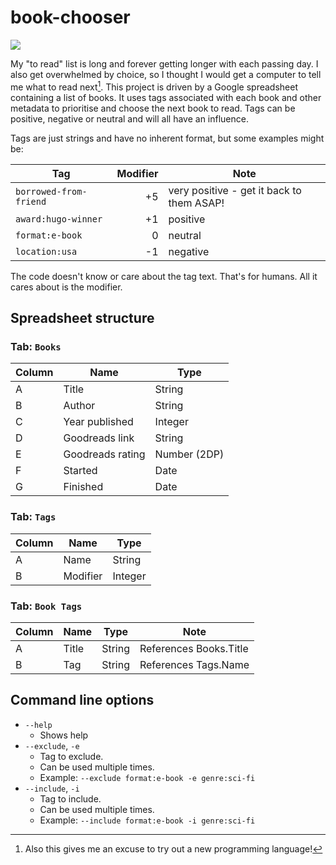 # book-chooser

![](https://media.giphy.com/media/lSseUdQmlrM8xi8dpJ/giphy.gif)

My "to read" list is long and forever getting longer with each passing day. I also get overwhelmed by choice, so I thought I would get a computer to tell me what to read next[^1]. This project is driven by a Google spreadsheet containing a list of books. It uses tags associated with each book and other metadata to prioritise and choose the next book to read. Tags can be positive, negative or neutral and will all have an influence.

Tags are just strings and have no inherent format, but some examples might be:

| Tag                    | Modifier | Note                                      |
| ---------------------- | -------: | ----------------------------------------- |
| `borrowed-from-friend` |       +5 | very positive - get it back to them ASAP! |
| `award:hugo-winner`    |       +1 | positive                                  |
| `format:e-book`        |        0 | neutral                                   |
| `location:usa`         |       -1 | negative                                  |

The code doesn't know or care about the tag text. That's for humans. All it cares about is the modifier.

[^1]: Also this gives me an excuse to try out a new programming language!

## Spreadsheet structure

### Tab: `Books`

| Column | Name             | Type         |
| ------ | ---------------- | ------------ |
| A      | Title            | String       |
| B      | Author           | String       |
| C      | Year published   | Integer      |
| D      | Goodreads link   | String       |
| E      | Goodreads rating | Number (2DP) |
| F      | Started          | Date         |
| G      | Finished         | Date         |

### Tab: `Tags`

| Column | Name     | Type    |
| ------ | -------- | ------- |
| A      | Name     | String  |
| B      | Modifier | Integer |

### Tab: `Book Tags`

| Column | Name  | Type   | Note                   |
| ------ | ----- | ------ | ---------------------- |
| A      | Title | String | References Books.Title |
| B      | Tag   | String | References Tags.Name   |

## Command line options

-   `--help`
    -   Shows help
-   `--exclude`, `-e`
    -   Tag to exclude.
    -   Can be used multiple times.
    -   Example: `--exclude format:e-book -e genre:sci-fi`
-   `--include`, `-i`
    -   Tag to include.
    -   Can be used multiple times.
    -   Example: `--include format:e-book -i genre:sci-fi`
